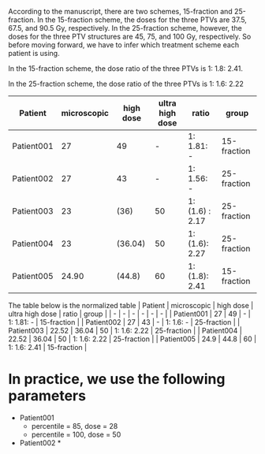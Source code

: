 According to the manuscript, there are two schemes, 15-fraction and 25-fraction. In the 15-fraction scheme, the doses for the three PTVs are 37.5, 67.5, and 90.5 Gy, respectively. In the 25-fraction scheme, however, the doses for the three PTV structures are 45, 75, and 100 Gy, respectively. So before moving forward, we have to infer which treatment scheme each patient is using.

In the 15-fraction scheme, the dose ratio of the three PTVs is 1: 1.8: 2.41.

In the 25-fraction scheme, the dose ratio of the three PTVs is 1: 1.6: 2.22

| Patient | microscopic | high dose | ultra high dose | ratio | group |
| - | - | - | - | - | - |
| Patient001 | 27 | 49 | - | 1: 1.81: - | 15-fraction |
| Patient002 | 27 | 43 | - | 1: 1.56: - | 25-fraction |
| Patient003 | 23 | (36) | 50 | 1: (1.6) : 2.17 | 25-fraction |
| Patient004 | 23 | (36.04) | 50 | 1: (1.6): 2.27 |25-fraction |
| Patient005 | 24.90 | (44.8) | 60 | 1: (1.8): 2.41 | 15-fraction |

The table below is the normalized table
| Patient | microscopic | high dose | ultra high dose | ratio | group |
| - | - | - | - | - | - |
| Patient001 | 27 | 49 | - | 1: 1.81: - | 15-fraction |
| Patient002 | 27 | 43 | - | 1: 1.6: - | 25-fraction |
| Patient003 | 22.52 | 36.04 | 50 | 1: 1.6: 2.22 | 25-fraction |
| Patient004 | 22.52 | 36.04 | 50 | 1: 1.6: 2.22 | 25-fraction |
| Patient005 | 24.9 | 44.8 | 60 | 1: 1.6: 2.41 | 15-fraction |

# In practice, we use the following parameters
* Patient001
    * percentile = 85, dose = 28
    * percentile = 100, dose = 50
* Patient002
    * 